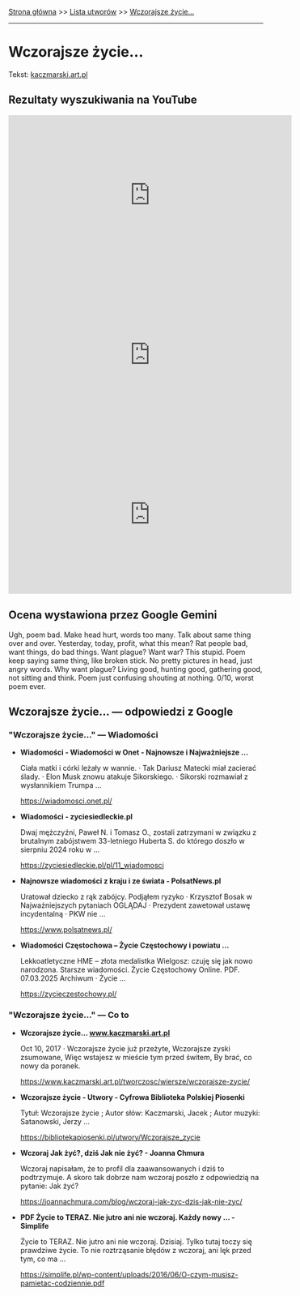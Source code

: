 [Strona główna](../index.md) >> [Lista utworów](../list.md) >> [Wczorajsze życie…](627.md)

---

# Wczorajsze życie…

Tekst: [kaczmarski.art.pl](https://www.kaczmarski.art.pl/tworczosc/wiersze/wczorajsze-zycie/)

## Rezultaty wyszukiwania na YouTube

<iframe width="560" height="315" src="https://www.youtube.com/embed/El7nz28ylPo?si=IdontcarewhotheIRSsendsImnotpayingtaxes" title="YouTube video player" frameborder="0" allow="accelerometer; autoplay; clipboard-write; encrypted-media; gyroscope; picture-in-picture; web-share" referrerpolicy="strict-origin-when-cross-origin" allowfullscreen></iframe>

<iframe width="560" height="315" src="https://www.youtube.com/embed/Zi9dMUaG5X4?si=IdontcarewhotheIRSsendsImnotpayingtaxes" title="YouTube video player" frameborder="0" allow="accelerometer; autoplay; clipboard-write; encrypted-media; gyroscope; picture-in-picture; web-share" referrerpolicy="strict-origin-when-cross-origin" allowfullscreen></iframe>

<iframe width="560" height="315" src="https://www.youtube.com/embed/nKoqGkB9l3A?si=IdontcarewhotheIRSsendsImnotpayingtaxes" title="YouTube video player" frameborder="0" allow="accelerometer; autoplay; clipboard-write; encrypted-media; gyroscope; picture-in-picture; web-share" referrerpolicy="strict-origin-when-cross-origin" allowfullscreen></iframe>

## Ocena wystawiona przez Google Gemini

Ugh, poem bad. Make head hurt, words too many. Talk about same thing over and over. Yesterday, today, profit, what this mean? Rat people bad, want things, do bad things. Want plague? Want war? This stupid. Poem keep saying same thing, like broken stick. No pretty pictures in head, just angry words. Why want plague? Living good, hunting good, gathering good, not sitting and think. Poem just confusing shouting at nothing. 0/10, worst poem ever.


## Wczorajsze życie… — odpowiedzi z Google

### "Wczorajsze życie…" — Wiadomości

- **Wiadomości - Wiadomości w Onet - Najnowsze i Najważniejsze ...**

    Ciała matki i córki leżały w wannie. · Tak Dariusz Matecki miał zacierać ślady. · Elon Musk znowu atakuje Sikorskiego. · Sikorski rozmawiał z wysłannikiem Trumpa ... 

   <https://wiadomosci.onet.pl/>
- **Wiadomości - zyciesiedleckie.pl**

    Dwaj mężczyźni, Paweł N. i Tomasz O., zostali zatrzymani w związku z brutalnym zabójstwem 33-letniego Huberta S. do którego doszło w sierpniu 2024 roku w ... 

   <https://zyciesiedleckie.pl/pl/11_wiadomosci>
- **Najnowsze wiadomości z kraju i ze świata - PolsatNews.pl**

    Uratował dziecko z rąk zabójcy. Podjąłem ryzyko · Krzysztof Bosak w Najważniejszych pytaniach OGLĄDAJ · Prezydent zawetował ustawę incydentalną · PKW nie ... 

   <https://www.polsatnews.pl/>
- **Wiadomości Częstochowa – Życie Częstochowy i powiatu ...**

    Lekkoatletyczne HME – złota medalistka Wielgosz: czuję się jak nowo narodzona. Starsze wiadomości. Życie Częstochowy Online. PDF. 07.03.2025 Archiwum · Życie ... 

   <https://zycieczestochowy.pl/>

### "Wczorajsze życie…" — Co to

- **Wczorajsze życie… www.kaczmarski.art.pl**

    Oct 10, 2017  ·  Wczorajsze życie już przeżyte, Wczorajsze zyski zsumowane, Więc wstajesz w mieście tym przed świtem, By brać, co nowy da poranek. 

   <https://www.kaczmarski.art.pl/tworczosc/wiersze/wczorajsze-zycie/>
- **Wczorajsze życie - Utwory - Cyfrowa Biblioteka Polskiej Piosenki**

    Tytuł: Wczorajsze życie ; Autor słów: Kaczmarski, Jacek ; Autor muzyki: Satanowski, Jerzy ... 

   <https://bibliotekapiosenki.pl/utwory/Wczorajsze_zycie>
- **Wczoraj Jak żyć?, dziś Jak nie żyć? - Joanna Chmura**

    Wczoraj napisałam, że to profil dla zaawansowanych i dziś to podtrzymuje. A skoro tak dobrze nam wczoraj poszło z odpowiedzią na pytanie: Jak żyć? 

   <https://joannachmura.com/blog/wczoraj-jak-zyc-dzis-jak-nie-zyc/>
- **PDF Życie to TERAZ. Nie jutro ani nie wczoraj. Każdy nowy ... - Simplife**

    Życie to TERAZ. Nie jutro ani nie wczoraj. Dzisiaj. Tylko tutaj toczy się prawdziwe życie. To nie roztrząsanie błędów z wczoraj, ani lęk przed tym, co ma ... 

   <https://simplife.pl/wp-content/uploads/2016/06/O-czym-musisz-pamietac-codziennie.pdf>

